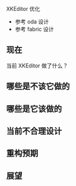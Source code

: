 XKEditor 优化
* 参考 oda 设计
* 参考 fabric 设计

## 现在
当前 XKEditor 做了什么？

## 哪些是不该它做的


## 哪些是它该做的


## 当前不合理设计


## 重构预期


## 展望
